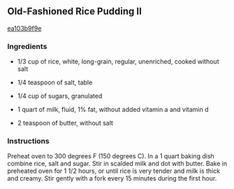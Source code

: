 ## Old-Fashioned Rice Pudding II

[ea103b9f9e](http://allrecipes.com/recipe/old-fashioned-rice-pudding-ii/)

### Ingredients

 - 1/3 cup of rice, white, long-grain, regular, unenriched, cooked without salt

 - 1/4 teaspoon of salt, table

 - 1/4 cup of sugars, granulated

 - 1 quart of milk, fluid, 1% fat, without added vitamin a and vitamin d

 - 2 teaspoon of butter, without salt

### Instructions

Preheat oven to 300 degrees F (150 degrees C). In a 1 quart baking dish combine rice, salt and sugar. Stir in scalded milk and dot with butter. Bake in preheated oven for 1 1/2 hours, or until rice is very tender and milk is thick and creamy. Stir gently with a fork every 15 minutes during the first hour.
